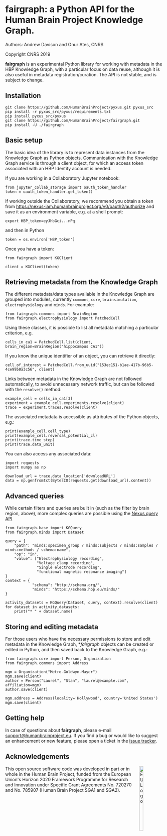 # fairgraph: a Python API for the Human Brain Project Knowledge Graph.

Authors: Andrew Davison and Onur Ates, CNRS

Copyright CNRS 2019

**fairgraph** is an experimental Python library for working with metadata
in the HBP Knowledge Graph, with a particular focus on data reuse,
although it is also useful in metadata registration/curation.
The API is not stable, and is subject to change.

## Installation

```
git clone https://github.com/HumanBrainProject/pyxus.git pyxus_src
pip install -r pyxus_src/pyxus/requirements.txt
pip install pyxus_src/pyxus
git clone https://github.com/HumanBrainProject/fairgraph.git
pip install -U ./fairgraph
```

## Basic setup

The basic idea of the library is to represent data instances from the Knowledge Graph as Python objects.
Communication with the Knowledge Graph service is through a client object,
for which an access token associated with an HBP Identity account is needed.

If you are working in a Collaboratory Jupyter notebook:

```
from jupyter_collab_storage import oauth_token_handler
token = oauth_token_handler.get_token()
```

If working outside the Collaboratory, we recommend you obtain a token from https://nexus-iam.humanbrainproject.org/v0/oauth2/authorize
and save it as an environment variable, e.g. at a shell prompt:

```
export HBP_token=eyJhbGci...nPq
```

and then in Python

```
token = os.environ['HBP_token']
```

Once you have a token:

```
from fairgraph import KGClient

client = KGClient(token)
```

## Retrieving metadata from the Knowledge Graph

The different metadata/data types available in the Knowledge Graph are grouped into modules,
currently `commons`, `core`, `brainsimulation`, `electrophysiology` and `minds`.
For example:

```
from fairgraph.commons import BrainRegion
from fairgraph.electrophysiology import PatchedCell
```

Using these classes, it is possible to list all metadata matching a particular criterion, e.g.

```
cells_in_ca1 = PatchedCell.list(client, brain_region=BrainRegion("hippocampus CA1"))
```

If you know the unique identifier of an object, you can retrieve it directly:

```
cell_of_interest = PatchedCell.from_uuid("153ec151-b1ae-417b-96b5-4ce9950a3c56", client)
```

Links between metadata in the Knowledge Graph are not followed automatically,
to avoid unnecessary network traffic, but can be followed with the `resolve()` method:

```
example_cell = cells_in_ca1[3]
experiment = example_cell.experiments.resolve(client)
trace = experiment.traces.resolve(client)
```

The associated metadata is accessible as attributes of the Python objects, e.g.:

```
print(example_cell.cell_type)
print(example_cell.reversal_potential_cl)
print(trace.time_step)
print(trace.data_unit)
```

You can also access any associated data:

```
import requests
import numpy as np

download_url = trace.data_location['downloadURL']
data = np.genfromtxt(BytesIO(requests.get(download_url).content))
```

## Advanced queries

While certain filters and queries are built in (such as the filter by brain region, above),
more complex queries are possible using the [Nexus query API](https://bbp-nexus.epfl.ch/staging/docs/kg/api-reference/operating-on-resources.html#search-and-filtering)

```
from fairgraph.base import KGQuery
from fairgraph.minds import Dataset

query = {
    "path": "minds:specimen_group / minds:subjects / minds:samples / minds:methods / schema:name",
    "op": "in",
    "value": ["Electrophysiology recording",
              "Voltage clamp recording",
              "Single electrode recording",
              "functional magnetic resonance imaging"]
}
context = {
            "schema": "http://schema.org/",
            "minds": "https://schema.hbp.eu/minds/"
}

activity_datasets = KGQuery(Dataset, query, context).resolve(client)
for dataset in activity_datasets:
    print("* " + dataset.name)
```

## Storing and editing metadata

For those users who have the necessary permissions to store and edit metadata in the Knowledge Graph,
**fairgraph* objects can be created or edited in Python, and then saved back to the Knowledge Graph, e.g.:

```
from fairgraph.core import Person, Organization
from fairgraph.commons import Address

mgm = Organization("Metro-Goldwyn-Mayer")
mgm.save(client)
author = Person("Laurel", "Stan", "laurel@example.com", affiliation=mgm)
author.save(client)
```

```
mgm.address = Address(locality='Hollywood', country='United States')
mgm.save(client)
```

## Getting help

In case of questions about **fairgraph**, please e-mail support@humanbrainproject.eu.
If you find a bug or would like to suggest an enhancement or new feature,
please open a ticket in the [issue tracker](https://github.com/HumanBrainProject/fairgraph/issues).

## Acknowledgements

<div><img src="https://www.braincouncil.eu/wp-content/uploads/2018/11/wsi-imageoptim-EU-Logo.jpg" alt="EU Logo" height="23%" width="15%" align="right" style="margin-left: 10px"></div>

This open source software code was developed in part or in whole in the Human Brain Project, funded from the European Union's Horizon 2020 Framework Programme for Research and Innovation under Specific Grant Agreements No. 720270 and No. 785907 (Human Brain Project SGA1 and SGA2).
